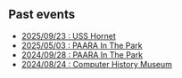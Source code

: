## Past events

* [2025/09/23 : USS Hornet](/events/20250823.html)
* [2025/05/03 : PAARA In The Park](/events/20250503.html)
* [2024/09/28 : PAARA In The Park](/events/20240928.html)
* [2024/08/24 : Computer History Museum](/events/20240824.html)
